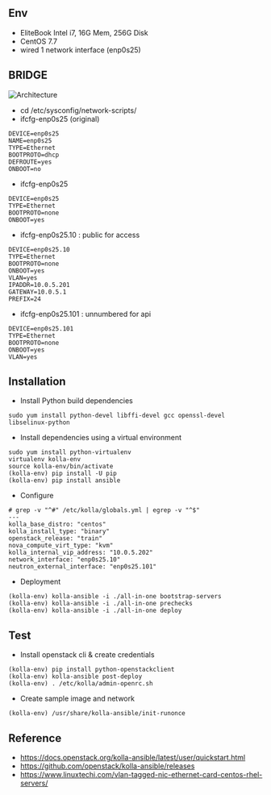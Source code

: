
## Env
- EliteBook Intel i7, 16G Mem, 256G Disk
- CentOS 7.7
- wired 1 network interface (enp0s25)

## BRIDGE
![Architecture](https://user-images.githubusercontent.com/11453229/78886356-03c44200-7a99-11ea-8820-01dbce8cc4db.png)

- cd /etc/sysconfig/network-scripts/
- ifcfg-enp0s25 (original)
```
DEVICE=enp0s25
NAME=enp0s25
TYPE=Ethernet
BOOTPROTO=dhcp
DEFROUTE=yes
ONBOOT=no
```
- ifcfg-enp0s25 
```
DEVICE=enp0s25
TYPE=Ethernet
BOOTPROTO=none
ONBOOT=yes
```
- ifcfg-enp0s25.10 : public for access
```
DEVICE=enp0s25.10
TYPE=Ethernet
BOOTPROTO=none
ONBOOT=yes
VLAN=yes
IPADDR=10.0.5.201
GATEWAY=10.0.5.1
PREFIX=24
```
- ifcfg-enp0s25.101 : unnumbered for api 
```
DEVICE=enp0s25.101
TYPE=Ethernet
BOOTPROTO=none
ONBOOT=yes
VLAN=yes
```

## Installation
- Install Python build dependencies
```
sudo yum install python-devel libffi-devel gcc openssl-devel libselinux-python
```
- Install dependencies using a virtual environment
```
sudo yum install python-virtualenv
virtualenv kolla-env
source kolla-env/bin/activate
(kolla-env) pip install -U pip
(kolla-env) pip install ansible
```
- Configure
```
# grep -v "^#" /etc/kolla/globals.yml | egrep -v "^$"
---
kolla_base_distro: "centos"
kolla_install_type: "binary"
openstack_release: "train"
nova_compute_virt_type: "kvm"
kolla_internal_vip_address: "10.0.5.202" 
network_interface: "enp0s25.10"
neutron_external_interface: "enp0s25.101"
```
- Deployment
```
(kolla-env) kolla-ansible -i ./all-in-one bootstrap-servers
(kolla-env) kolla-ansible -i ./all-in-one prechecks
(kolla-env) kolla-ansible -i ./all-in-one deploy

```

## Test
- Install openstack cli & create credentials
```
(kolla-env) pip install python-openstackclient
(kolla-env) kolla-ansible post-deploy
(kolla-env) . /etc/kolla/admin-openrc.sh
```
- Create sample image and network
```
(kolla-env) /usr/share/kolla-ansible/init-runonce
```
## Reference
- https://docs.openstack.org/kolla-ansible/latest/user/quickstart.html
- https://github.com/openstack/kolla-ansible/releases
- https://www.linuxtechi.com/vlan-tagged-nic-ethernet-card-centos-rhel-servers/
